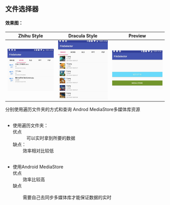 
## 文件选择器

#### 效果图：

| Zhihu Style                    | Dracula Style                     | Preview                          |
|:------------------------------:|:---------------------------------:|:--------------------------------:|
|![](image/1.png) | ![](image/2.png) | ![](image/3.png)|

分别使用遍历文件夹的方式和查询 Androd MediaStore多媒体库资源</br></br>

* 使用遍历文件夹：</br>
优点</br>
            可以实时拿到所要的数据</br>
缺点：</br>
            效率相对比较低</br></br>
 
* 使用Android MediaStore</br>
优点</br>
            效率比较高</br>
缺点</br>   
            需要自己去同步多媒体库才能保证数据的实时


 
